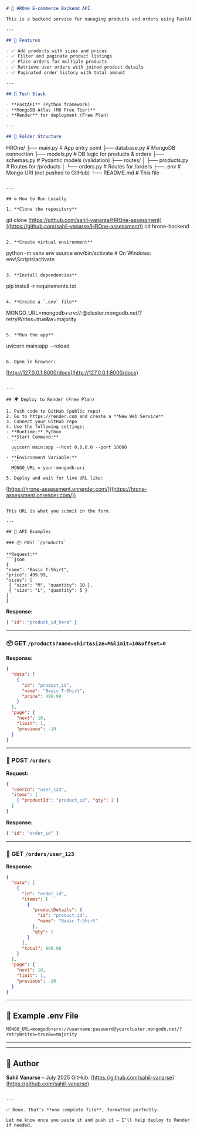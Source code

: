 

```markdown
# 🛒 HROne E-commerce Backend API

This is a backend service for managing products and orders using FastAPI and MongoDB Atlas. Built for the HROne Internship Assignment.

---

## 🚀 Features

- ✅ Add products with sizes and prices  
- ✅ Filter and paginate product listings  
- ✅ Place orders for multiple products  
- ✅ Retrieve user orders with joined product details  
- ✅ Paginated order history with total amount  

---

## 🧱 Tech Stack

- **FastAPI** (Python framework)  
- **MongoDB Atlas (M0 Free Tier)**  
- **Render** for deployment (Free Plan)  

---

## 📁 Folder Structure

```

HROne/
├── main.py               # App entry point
├── database.py           # MongoDB connection
├── models.py             # DB logic for products & orders
├── schemas.py            # Pydantic models (validation)
├── routes/
│   ├── products.py       # Routes for /products
│   └── orders.py         # Routes for /orders
├── .env                  # Mongo URI (not pushed to GitHub)
└── README.md             # This file

```

---

## ⚙️ How to Run Locally

1. **Clone the repository**
```

git clone [https://github.com/sahil-vanarse/HROne-assessment]((https://github.com/sahil-vanarse/HROne-assessment))
cd hrone-backend

```

2. **Create virtual environment**
```

python -m venv env
source env/bin/activate  # On Windows: env\Scripts\activate

```

3. **Install dependencies**
```

pip install -r requirements.txt

```

4. **Create a `.env` file**
```

MONGO\_URL=mongodb+srv://<username>:<password>@cluster.mongodb.net/?retryWrites=true\&w=majority

```

5. **Run the app**
```

uvicorn main\:app --reload

```

6. Open in browser:
```

[http://127.0.0.1:8000/docs](http://127.0.0.1:8000/docs)

````

---

## 🌍 Deploy to Render (Free Plan)

1. Push code to GitHub (public repo)
2. Go to https://render.com and create a **New Web Service**
3. Connect your GitHub repo
4. Use the following settings:
- **Runtime:** Python
- **Start Command:**
  ```
  uvicorn main:app --host 0.0.0.0 --port 10000
  ```
- **Environment Variable:**
  ```
  MONGO_URL = your-mongodb-uri
  ```
5. Deploy and wait for live URL like:  
````

[https://hrone-assessment.onrender.com/]((https://hrone-assessment.onrender.com/))

````

This URL is what you submit in the form.

---

## 🧪 API Examples

### 📦 POST `/products`

**Request:**
```json
{
"name": "Basic T-Shirt",
"price": 499.99,
"sizes": [
 { "size": "M", "quantity": 10 },
 { "size": "L", "quantity": 5 }
]
}
````

**Response:**

```json
{ "id": "product_id_here" }
```

---

### 📦 GET `/products?name=shirt&size=M&limit=10&offset=0`

**Response:**

```json
{
  "data": [
    {
      "id": "product_id",
      "name": "Basic T-Shirt",
      "price": 499.99
    }
  ],
  "page": {
    "next": 10,
    "limit": 1,
    "previous": -10
  }
}
```

---

### 🛒 POST `/orders`

**Request:**

```json
{
  "userId": "user_123",
  "items": [
    { "productId": "product_id", "qty": 2 }
  ]
}
```

**Response:**

```json
{ "id": "order_id" }
```

---

### 📄 GET `/orders/user_123`

**Response:**

```json
{
  "data": [
    {
      "id": "order_id",
      "items": [
        {
          "productDetails": {
            "id": "product_id",
            "name": "Basic T-Shirt"
          },
          "qty": 2
        }
      ],
      "total": 999.98
    }
  ],
  "page": {
    "next": 10,
    "limit": 1,
    "previous": -10
  }
}
```

---

## 🧪 Example .env File

```
MONGO_URL=mongodb+srv://username:password@yourcluster.mongodb.net/?retryWrites=true&w=majority
```

---


---

## 👤 Author

**Sahil Vanarse** – July 2025
GitHub: [https://github.com/sahil-vanarse](https://github.com/sahil-vanarse)

```

---

✅ Done. That’s **one complete file**, formatted perfectly.

Let me know once you paste it and push it — I’ll help deploy to Render if needed.
```
